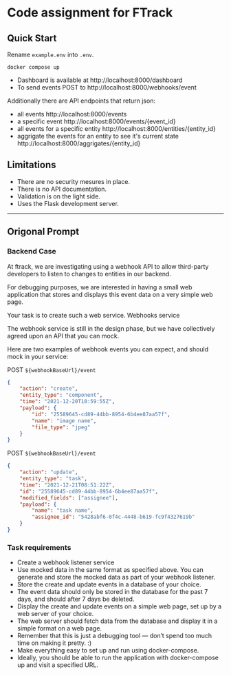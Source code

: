 # Code assignment for FTrack

## Quick Start

Rename `example.env` into `.env`.

```shell
docker compose up
```

- Dashboard is available at http://localhost:8000/dashboard
- To send events POST to http://localhost:8000/webhooks/event

Additionally there are API endpoints that return json:

- all events http://localhost:8000/events
- a specific event http://localhost:8000/events/{event_id}
- all events for a specific entity http://localhost:8000/entities/{entity_id}
- aggrigate the events for an entity to see it's current state http://localhost:8000/aggrigates/{entity_id}

## Limitations

- There are no security mesures in place.
- There is no API documentation.
- Validation is on the light side.
- Uses the Flask development server.

---

## Origonal Prompt

### Backend Case

At ftrack, we are investigating using a webhook API to allow third-party developers to listen to changes to entities in our backend.

For debugging purposes, we are interested in having a small web application that stores and displays this event data on a very simple web page.

Your task is to create such a web service.
Webhooks service

The webhook service is still in the design phase, but we have collectively agreed upon an API that you can mock. 

Here are two examples of webhook events you can expect, and should mock in your service:

POST `${webhookBaseUrl}/event`

```json
{
	"action": "create",
    "entity_type": "component",
    "time": "2021-12-20T10:59:55Z",
	"payload": {
		"id": "25589645-cd89-44bb-8954-6b4ee87aa57f",
		"name": "image name",
		"file_type": "jpeg"
	}
}
```

POST `${webhookBaseUrl}/event`

```json
{
	"action": "update",
    "entity_type": "task",
    "time": "2021-12-21T08:51:22Z",
	"id": "25589645-cd89-44bb-8954-6b4ee87aa57f",
	"modified_fields": ["assignee"],
	"payload": {
		"name": "task name",
		"assignee_id": "5428abf6-0f4c-4448-b619-fc9f4327619b"
	}
}
```

### Task requirements

- Create a webhook listener service 
- Use mocked data in the same format as specified above. You can generate and store the mocked data as part of your webhook listener.
- Store the create and update events in a database of your choice. 
- The event data should only be stored in the database for the past 7 days, and should after 7 days be deleted.
- Display the create and update events on a simple web page, set up by a web server of your choice.
- The web server should fetch data from the database and display it in a simple format on a web page.
- Remember that this is just a debugging tool — don’t spend too much time on making it pretty. :)
- Make everything easy to set up and run using docker-compose.
- Ideally, you should be able to run the application with docker-compose up and visit a specified URL.
